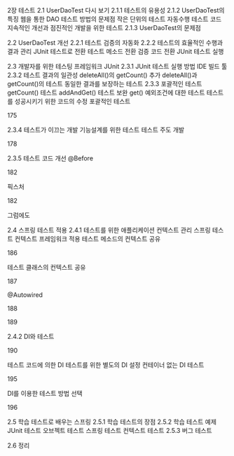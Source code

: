 







2장 테스트
2.1 UserDaoTest 다시 보기
2.1.1 테스트의 유용성
2.1.2 UserDaoTest의 특징
웹을 통한 DAO 테스트 방법의 문제점
작은 단위의 테스트
자동수행 테스트 코드
지속적인 개선과 점진적인 개발을 위한 테스트
2.1.3 UserDaoTest의 문제점









2.2 UserDaoTest 개선
2.2.1 테스트 검증의 자동화
2.2.2 테스트의 효율적인 수행과 결과 관리
JUnit 테스트로 전환
테스트 메소드 전환
검증 코드 전환
JUnit 테스트 실행









2.3 개발자를 위한 테스팅 프레임워크 JUnit
2.3.1 JUnit 테스트 실행 방법
IDE
빌드 툴
2.3.2 테스트 결과의 일관성
deleteAll()의 getCount() 추가
deleteAll()과 getCount()의 테스트
동일한 결과를 보장하는 테스트
2.3.3 포괄적인 테스트
getCount() 테스트
addAndGet() 테스트 보완
get() 예외조건에 대한 테스트
테스트를 성공시키기 위한 코드의 수정
포괄적인 테스트

175



2.3.4 테스트가 이끄는 개발
기능설계를 위한 테스트
테스트 주도 개발

178

2.3.5 테스트 코드 개선
@Before

182

픽스처

182

그럼에도





2.4 스프링 테스트 적용
2.4.1 테스트를 위한 애플리케이션 컨텍스트 관리
스프링 테스트 컨텍스트 프레임워크 적용
테스트 메소드의 컨텍스트 공유

186

테스트 클래스의 컨텍스트 공유

187

@Autowired

188

189

2.4.2 DI와 테스트

190

테스트 코드에 의한 DI
테스트를 위한 별도의 DI 설정
컨테이너 없는 DI 테스트

195

DI를 이용한 테스트 방법 선택

196







2.5 학습 테스트로 배우는 스프링
2.5.1 학습 테스트의 장점
2.5.2 학습 테스트 예제
JUnit 테스트 오브젝트 테스트
스프링 테스트 컨텍스트 테스트
2.5.3 버그 테스트







2.6 정리

